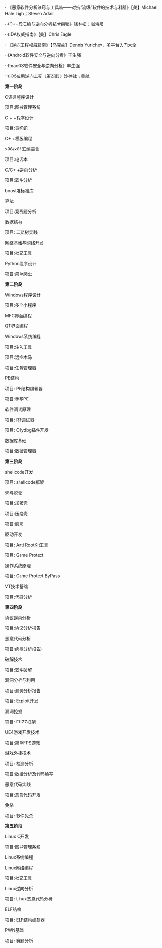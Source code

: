 ##  

· 《恶意软件分析诀窍与工具箱——对抗“流氓”软件的技术与利器》【美】Michael Hale Ligh；Steven Adair

· 《C++反汇编与逆向分析技术揭秘》钱林松；赵海旭

· 《IDA权威指南》【美】Chris Eagle

· 《逆向工程权威指南》【乌克兰】Dennis Yurichev，多平台入门大全

· 《Android软件安全与逆向分析》丰生强

· 《macOS软件安全与逆向分析》丰生强

· 《iOS应用逆向工程（第2版）》沙梓社；吴航

**第一阶段**

C语言程序设计

   项目:图书管理系统

C + +程序设计

   项目:贪吃蛇

C+ +模板编程

x86/x64汇编语言

   项目:电话本

C/C+ +逆向分析

   项目:软件分析

boost准标准库

算法

   项目:竞赛题分析

数据结构

   项目: 二叉树实践

网络基础与网络开发

   项目:社交工具

Python程序设计

   项目:简单爬虫

**第二阶段**

Windows程序设计

   项目:多个小程序

MFC界面编程

QT界面编程

Windows系统编程

   项目:注入工具

   项目:远控木马

   项目:任务管理器

PE结构

   项目: PE结构编辑器

   项目:手写PE

软件调试原理

   项目: R3调试器

   项目: Ollydbg插件开发

数据库基础

   项目:数据管理器

**第三阶段**

shellcode开发

   项目: shellcode框架

壳与脱壳

   项目:加密壳   

   项目:压缩壳

   项目:脱壳

驱动开发

   项目: Anti RootKit工具

   项目: Game Protect

操作系统原理

   项目: Game Protect ByPass

VT技术基础

   项目:代码分析

**第四阶段**

协议逆向分析

   项目:协议分析报告

恶意代码分析

   项目:病毒分析报告)

破解技术

   项目:软件破解

漏洞分析与利用

   项目:漏洞分析报告

   项目: Exploit开发

漏洞挖掘

   项目: FUZZ框架

UE4游戏开发技术

   项目:简单FPS游戏

游戏外挂技术

   项目: 检测分析

   项目:数据分析及代码编写

恶意代码实践

   项目:恶意代码开发

免杀

   项目: 软件免杀

**第五阶段**

Linux C开发

   项目:图书管理系统

Linux系统编程

Linux网络编程

   项目:社交工具

Linux逆向分析

   项目: Linux恶意代码分析

ELF结构

   项目: ELF结构编辑器

PWN基础

   项目: 赛题分析